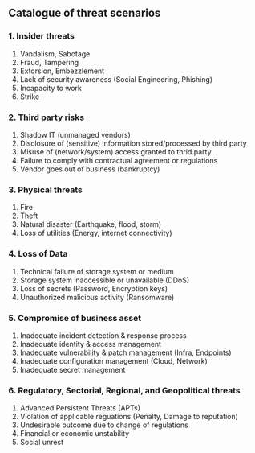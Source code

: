 ## Catalogue of threat scenarios

### 1. Insider threats
1. Vandalism, Sabotage 
2. Fraud, Tampering
3. Extorsion, Embezzlement
4. Lack of security awareness (Social Engineering, Phishing)
5. Incapacity to work
6. Strike


### 2. Third party risks
1. Shadow IT (unmanaged vendors)
2. Disclosure of (sensitive) information stored/processed by third party
3. Misuse of (network/system) access granted to thrid party
4. Failure to comply with contractual agreement or regulations
5. Vendor goes out of business (bankruptcy)

### 3. Physical threats
1. Fire
2. Theft
3. Natural disaster (Earthquake, flood, storm)
4. Loss of utilities (Energy, internet connectivity)

### 4. Loss of Data
1. Technical failure of storage system or medium
2. Storage system inaccessible or unavailable (DDoS)
3. Loss of secrets (Password, Encryption keys)
4. Unauthorized malicious activity (Ransomware)

### 5. Compromise of business asset 
1. Inadequate incident detection & response process
2. Inadequate identity & access management
3. Inadequate vulnerability & patch management (Infra, Endpoints)
4. Inadequate configuration management (Cloud, Network)
5. Inadequate secret management

### 6. Regulatory, Sectorial, Regional, and Geopolitical threats
1. Advanced Persistent Threats (APTs)
2. Violation of applicable reguations (Penalty, Damage to reputation)
3. Undesirable outcome due to change of regulations
4. Financial or economic unstability
5. Social unrest

